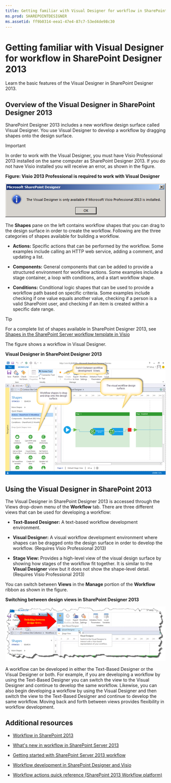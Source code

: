 ```yaml
---
title: Getting familiar with Visual Designer for workflow in SharePoint Designer 2013
ms.prod: SHAREPOINTDESIGNER
ms.assetid: ff9b0314-eea1-47e4-87c7-53ed4de98c30
---
```



# Getting familiar with Visual Designer for workflow in SharePoint Designer 2013
Learn the basic features of the Visual Designer in SharePoint Designer 2013.
## Overview of the Visual Designer in SharePoint Designer 2013
<a name="section1"> </a>

SharePoint Designer 2013 includes a new workflow design surface called Visual Designer. You use Visual Designer to develop a workflow by dragging shapes onto the design surface.
  
    
    

> [!IMPORTANT]
> In order to work with the Visual Designer, you must have Visio Professional 2013 installed on the same computer as SharePoint Designer 2013. If you do not have Visio installed you will receive an error, as shown in the figure. 
  
    
    


**Figure: Visio 2013 Professional is required to work with Visual Designer**

  
    
    

  
    
    
![Visual Designer not available without Visio](images/SPD15-VisualDesigner1.png)
  
    
    
The **Shapes** pane on the left contains workflow shapes that you can drag to the design surface in order to create the workflow. Following are the three categories of shapes available for building a workflow.
  
    
    

- **Actions:** Specific actions that can be performed by the workflow. Some examples include calling an HTTP web service, adding a comment, and updating a list.
    
  
- **Components:** General components that can be added to provide a structured environment for workflow actions. Some examples include a stage container, a loop with conditions, and a start workflow shape.
    
  
- **Conditions:** Conditional logic shapes that can be used to provide a workflow path based on specific criteria. Some examples include checking if one value equals another value, checking if a person is a valid SharePoint user, and checking if an item is created within a specific date range.
    
  

    
> [!TIP]
> For a complete list of shapes available in SharePoint Designer 2013, see  [Shapes in the SharePoint Server workflow template in Visio](shapes-in-the-sharepoint-server-workflow-template-in-visio.md)
  
    
    

The figure shows a workflow in Visual Designer.
  
    
    

**Visual Designer in SharePoint Designer 2013**

  
    
    

  
    
    
![Visual Designer in SharePoint Designer 2013](images/SPD15-VisualDesigner2.png)
  
    
    

  
    
    

  
    
    

## Using the Visual Designer in SharePoint 2013
<a name="section2"> </a>

The Visual Designer in SharePoint Designer 2013 is accessed through the Views drop-down menu of the **Workflow** tab. There are three different views that can be used for developing a workflow:
  
    
    

- **Text-Based Designer:** A text-based workflow development environment.
    
  
- **Visual Designer:** A visual workflow development environment where shapes can be dragged onto the design surface in order to develop the workflow. (Requires Visio Professional 2013)
    
  
- **Stage View:** Provides a high-level view of the visual design surface by showing how stages of the workflow fit together. It is similar to the **Visual Designer** view but it does not show the shape-level detail. (Requires Visio Professional 2013)
    
  
You can switch between **Views** in the **Manage** portion of the **Workflow** ribbon as shown in the figure.
  
    
    

**Switching between design views in SharePoint Designer 2013**

  
    
    

  
    
    
![Switching between design views.](images/SPD15-VisualDesigner3.png)
  
    
    
A workflow can be developed in either the Text-Based Designer or the Visual Designer or both. For example, if you are developing a workflow by using the Text-Based Designer you can switch the view to the Visual Designer and continue to develop the same workflow. Likewise, you can also begin developing a workflow by using the Visual Designer and then switch the view to the Text-Based Designer and continue to develop the same workflow. Moving back and forth between views provides flexibility in workflow development.
  
    
    

## Additional resources
<a name="bk_addresources"> </a>


-  [Workflow in SharePoint 2013 ](http://technet.microsoft.com/en-us/sharepoint/jj556245.aspx)
    
  
-  [What's new in workflow in SharePoint Server 2013](http://msdn.microsoft.com/library/6ab8a28b-fa2f-4530-8b55-a7f663bf15ea.aspx)
    
  
-  [Getting started with SharePoint Server 2013 workflow](http://msdn.microsoft.com/library/cc73be76-a329-449f-90ab-86822b1c2ee8.aspx)
    
  
-  [Workflow development in SharePoint Designer and Visio](workflow-development-in-sharepoint-designer-and-visio.md)
    
  
-  [Workflow actions quick reference (SharePoint 2013 Workflow platform)](workflow-actions-quick-reference-sharepoint-2013-workflow-platform.md)
    
  

